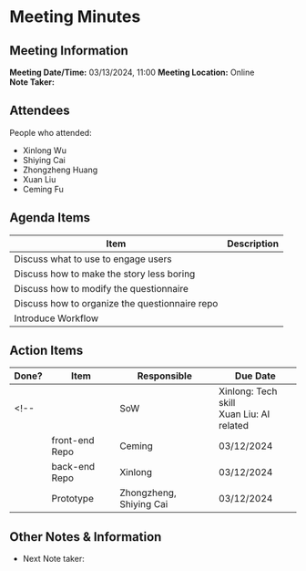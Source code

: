 # Meeting Minutes
## Meeting Information
**Meeting Date/Time:** 03/13/2024, 11:00
**Meeting Location:** Online  
**Note Taker:**  

## Attendees
People who attended:
- Xinlong Wu
- Shiying Cai
- Zhongzheng Huang
- Xuan Liu
- Ceming Fu

<!-- 
讨论使用什么方式吸引用户
讨论如何使故事不那么枯燥
讨论问卷的如何修改
讨论问卷仓库如何组织
 -->

## Agenda Items

Item | Description
---- | ----
Discuss what to use to engage users | 
Discuss how to make the story less boring |
Discuss how to modify the questionnaire |
Discuss how to organize the questionnaire repo |
Introduce Workflow |


## Action Items
| Done? | Item | Responsible | Due Date |
| ---- | ---- | ---- | ---- |
<!-- | | SoW | Xinlong:  Tech skill <br> Xuan Liu: AI related <br> | 03/12/2024 |
| | front-end Repo | Ceming | 03/12/2024 |
| | back-end Repo | Xinlong | 03/12/2024 |
| | Prototype | Zhongzheng, Shiying Cai | 03/12/2024 | -->

## Other Notes & Information
- Next Note taker: 
